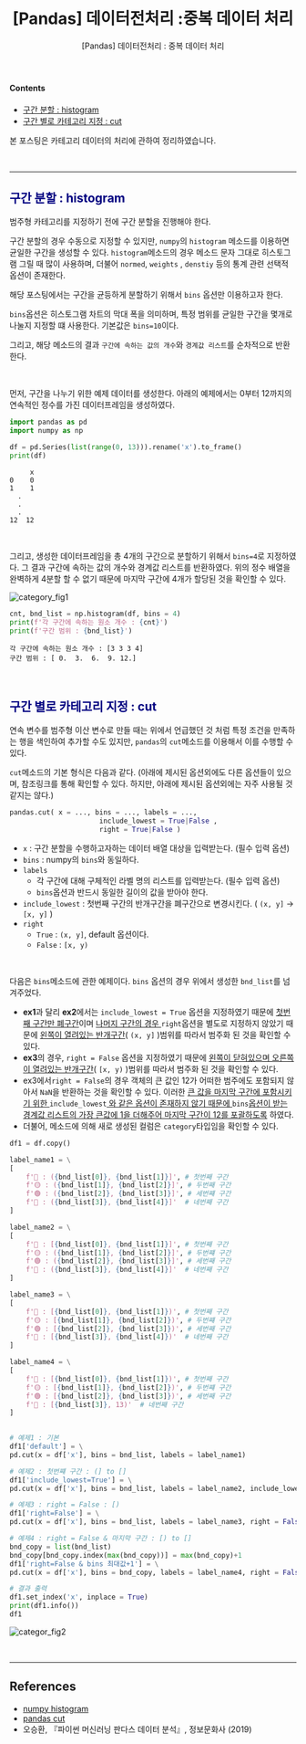﻿---
layout: post
title:  "[Pandas] 데이터전처리 :중복 데이터 처리"
subtitle: "[Pandas] 데이터전처리 : 중복 데이터 처리"
categories: data
tags: pandas
comments: true
mathjax: true
---
#### Contents
- [구간 분할 : histogram](#구간-분할--histogram)
- [구간 별로 카테고리 지정 : cut](#구간-별로-카테고리-지정--cut)

본 포스팅은 카테고리 데이터의 처리에 관하여 정리하였습니다.

<br>

---

## <span style="color:navy">구간 분할 : histogram<span>

범주형 카테고리를 지정하기 전에 구간 분할을 진행해야 한다. <br>

구간 분할의 경우 수동으로 지정할 수 있지만, `numpy`의 `histogram` 메소드를 이용하면 균일한 구간을 생성할 수 있다. `histogram`메소드의 경우 메소드 문자 그대로 히스토그램 그릴 때 많이 사용하며, 더불어 `normed`, `weights` , `denstiy` 등의 통계 관련 선택적 옵션이 존재한다. <br>

해당 포스팅에서는 구간을 균등하게 분할하기 위해서 `bins` 옵션만 이용하고자 한다. <br>

`bins`옵션은 히스토그램 차트의 막대 폭을 의미하며, 특정 범위를 균일한 구간을 몇개로 나눌지 지정할 떄 사용한다. 기본값은 `bins=10`이다.<br>

그리고, 해당 메소드의 결과 `구간에 속하는 값의 개수`와 `경계값 리스트`를 순차적으로 반환한다.

<br>

먼저, 구간을 나누기 위한 예제 데이터를 생성한다. 아래의 예제에서는 0부터 12까지의 연속적인 정수를 가진 데이터프레임을 생성하였다.

```python
import pandas as pd
import numpy as np

df = pd.Series(list(range(0, 13))).rename('x').to_frame()
print(df)
```

```
     x
0    0
1    1
  .
  . 
  .
12  12
```

<br>

그리고, 생성한 데이터프레임을 총 4개의 구간으로 분할하기 위해서 `bins=4`로 지정하였다. 그 결과 구간에 속하는 값의 개수와 경계값 리스트를 반환하였다.  위의 정수 배열을 완벽하게 4분할 할 수 없기 때문에 마지막 구간에 4개가 할당된 것을 확인할 수 있다.

![category_fig1](https://user-images.githubusercontent.com/53929665/136663970-b670f591-5659-4fd1-9322-764070634509.png)

```python
cnt, bnd_list = np.histogram(df, bins = 4)
print(f'각 구간에 속하는 원소 개수 : {cnt}')
print(f'구간 범위 : {bnd_list}')
```

```
각 구간에 속하는 원소 개수 : [3 3 3 4]
구간 범위 : [ 0.  3.  6.  9. 12.]
```

<br>

## <span style="color:navy">구간 별로 카테고리 지정 : cut<span>

연속 변수를 범주형 이산 변수로 만들 때는 위에서 언급했던 것 처럼 특정 조건을 만족하는 행을 색인하여 추가할 수도 있지만, `pandas`의 `cut`메소드를 이용해서 이를 수행할 수 있다.

`cut`메소드의 기본 형식은 다음과 같다. 
(아래에 제시된 옵션외에도 다른 옵션들이 있으며, 참조링크를 통해 확인할 수 있다. 하지만, 아래에 제시된 옵션외에는 자주 사용될 것 같지는 않다.)

```python
pandas.cut( x = ..., bins = ..., labels = ..., 
					  include_lowest = True|False , 
					  right = True|False )
```

- `x` : 구간 분할을 수행하고자하는 데이터 배열 대상을 입력받는다. (필수 입력 옵션)
- `bins` : numpy의 `bins`와 동일하다.
- `labels`
    - 각 구간에 대해 구체적인 라벨 명의 리스트를 입력받는다. (필수 입력 옵션)
    - `bins`옵션과 반드시 동일한 길이의 값을 받아야 한다.
- `include_lowest` : 첫번째 구간의 반개구간을 폐구간으로 변경시킨다. ( `(x, y]` → `[x, y]` )
- `right`
    - `True` : `(x, y]`,  default 옵션이다.
    - `False` :  `[x, y)`

<br>

다음은 `bins`메소드에 관한 예제이다. `bins` 옵션의 경우 위에서 생성한 `bnd_list`를 넘겨주었다.

- **ex1**과 달리 **ex2**에서는 `include_lowest = True` 옵션을 지정하였기 때문에 <u>첫번째 구간만 폐구간</u>이며 <u>나머지 구간의 경우 </u>`right`옵션을 별도로 지정하지 않았기 때문에 <u>왼쪽이 열려있는 반개구간</u>( `(x, y]` )범위를 따라서 범주화 된 것을 확인할 수 있다.
- **ex3**의 경우, `right = False` 옵션을 지정하였기 때문에 <u>왼쪽이 닫혀있으며 오른쪽이 열려있는 반개구간</u>( `[x, y)` )범위를 따라서 범주화 된 것을 확인할 수 있다.
- ex3에서`right = False`의 경우 객체의 큰 값인 12가 어떠한 범주에도 포함되지 않아서 `NaN`을 반환하는 것을 확인할 수 있다. 이러한 <u>큰 값을 마지막 구간에 포함시키기 위한 </u>`include_lowest`<u> 와 같은 옵션이 존재하지 않기 때문에 </u>`bins`<u>옵션이 받는 경계값 리스트의 가장 큰값에 1을 더해주어 마지막 구간이 12를 포괄하도록</u> 하였다.
- 더불어, 메소드에 의해 새로 생성된 컬럼은 `category`타입임을 확인할 수 있다.

```python
df1 = df.copy()

label_name1 = \
[
    f'🔴 : ({bnd_list[0]}, {bnd_list[1]}]', # 첫번째 구간
    f'🟡 : ({bnd_list[1]}, {bnd_list[2]}]', # 두번째 구간
    f'🟢 : ({bnd_list[2]}, {bnd_list[3]}]', # 세번쨰 구간
    f'🔵 : ({bnd_list[3]}, {bnd_list[4]}]'  # 네번째 구간
]

label_name2 = \
[
    f'🔴 : [{bnd_list[0]}, {bnd_list[1]}]', # 첫번째 구간
    f'🟡 : ({bnd_list[1]}, {bnd_list[2]}]', # 두번쨰 구간
    f'🟢 : ({bnd_list[2]}, {bnd_list[3]}]', # 세번째 구간
    f'🔵 : ({bnd_list[3]}, {bnd_list[4]}]'  # 네번째 구간
]

label_name3 = \
[
    f'🔴 : [{bnd_list[0]}, {bnd_list[1]})', # 첫번째 구간
    f'🟡 : [{bnd_list[1]}, {bnd_list[2]})', # 두번쨰 구간
    f'🟢 : [{bnd_list[2]}, {bnd_list[3]})', # 세번째 구간
    f'🔵 : [{bnd_list[3]}, {bnd_list[4]})'  # 네번째 구간
]  

label_name4 = \
[
    f'🔴 : [{bnd_list[0]}, {bnd_list[1]})', # 첫번째 구간
    f'🟡 : [{bnd_list[1]}, {bnd_list[2]})', # 두번쨰 구간
    f'🟢 : [{bnd_list[2]}, {bnd_list[3]})', # 세번째 구간
    f'🔵 : [{bnd_list[3]}, 13)'  # 네번째 구간
]  

 
# 예제1 : 기본     
df1['default'] = \
pd.cut(x = df['x'], bins = bnd_list, labels = label_name1)

# 예제2 : 첫번쨰 구간 : (] to []
df1['include_lowest=True'] = \
pd.cut(x = df['x'], bins = bnd_list, labels = label_name2, include_lowest = True)

# 예제3 : right = False : [)
df1['right=False'] = \
pd.cut(x = df['x'], bins = bnd_list, labels = label_name3, right = False)

# 예제4 : right = False & 마지막 구간 : [) to []
bnd_copy = list(bnd_list)
bnd_copy[bnd_copy.index(max(bnd_copy))] = max(bnd_copy)+1
df1['right=False & bins 최대값+1'] = \
pd.cut(x = df['x'], bins = bnd_copy, labels = label_name4, right = False) 

# 결과 출력
df1.set_index('x', inplace = True)
print(df1.info())
df1
```

![categor_fig2](https://user-images.githubusercontent.com/53929665/136663971-a6aff3cd-86b5-476a-923b-dfdcab443e96.png)

<br>

---

## References

- [numpy histogram]()
- [pandas  cut](https://pandas.pydata.org/docs/reference/api/pandas.cut.html)
- 오승환, 『파이썬 머신러닝 판다스 데이터 분석』, 정보문화사 (2019)
